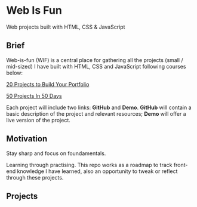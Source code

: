 # Web Is Fun

Web projects built with HTML, CSS &amp; JavaScript

## Brief

Web-is-fun (WIF) is a central place for gathering all the projects (small / mid-sized) I have built with HTML, CSS and JavaScript following courses below:

[20 Projects to Build Your Portfolio](https://www.udemy.com/course/javascript-web-projects-to-build-your-portfolio-resume/)

[50 Projects In 50 Days](https://www.udemy.com/course/50-projects-50-days/)

Each project will include two links: **GitHub** and **Demo**. **GitHub** will contain a basic description of the project and relevant resources; **Demo** will offer a live version of the project.

## Motivation

Stay sharp and focus on foundamentals.

Learning through practising. This repo works as a roadmap to track front-end knowledge I have learned, also an opportunity to tweak or reflect through these projects.

## Projects
